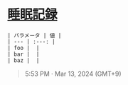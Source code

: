 # [睡眠記録](https://github.com/noraworld/github-actions-sandbox/issues/186)

```
| パラメータ | 値 |
| --- | :---: |
| foo |  |
| bar |  |
| baz |  |
```

> 5:53 PM · Mar 13, 2024 (GMT+9)
